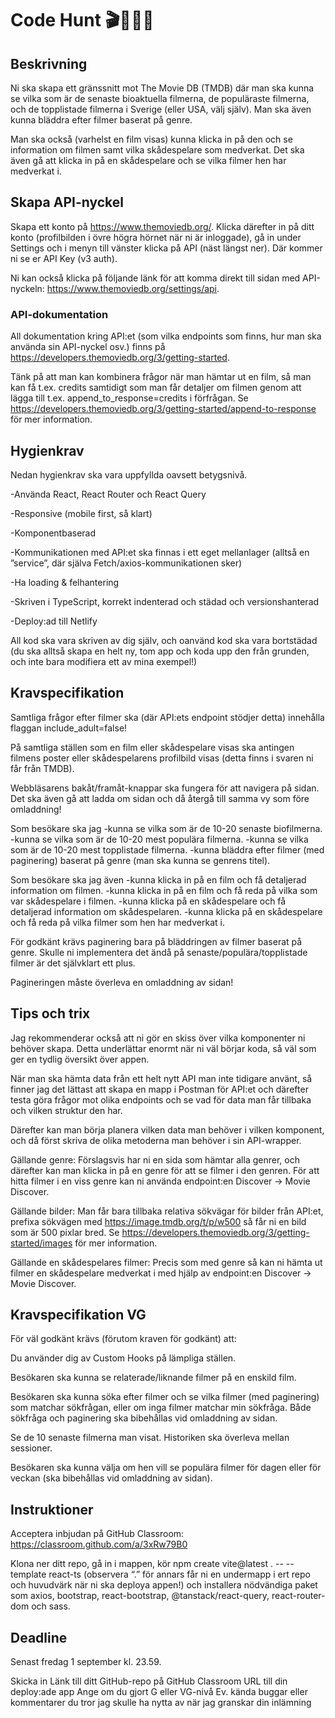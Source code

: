 # Code Hunt 🎬🎥🏹🎯

## Beskrivning
Ni ska skapa ett gränssnitt mot The Movie DB (TMDB) där man ska kunna se vilka som är de senaste bioaktuella filmerna, de populäraste filmerna, och de topplistade filmerna i Sverige (eller USA, välj själv). Man ska även kunna bläddra efter filmer baserat på genre.

Man ska också (varhelst en film visas) kunna klicka in på den och se information om filmen samt vilka skådespelare som medverkat. Det ska även gå att klicka in på en skådespelare och se vilka filmer hen har medverkat i.

## Skapa API-nyckel
Skapa ett konto på https://www.themoviedb.org/. Klicka därefter in på ditt konto (profilbilden i övre högra hörnet när ni är inloggade), gå in under Settings och i menyn till vänster klicka på API (näst längst ner). Där kommer ni se er API Key (v3 auth).

Ni kan också klicka på följande länk för att komma direkt till sidan med API-nyckeln: https://www.themoviedb.org/settings/api.

### API-dokumentation
All dokumentation kring API:et (som vilka endpoints som finns, hur man ska använda sin API-nyckel osv.) finns på https://developers.themoviedb.org/3/getting-started.

Tänk på att man kan kombinera frågor när man hämtar ut en film, så man kan få t.ex. credits samtidigt som man får detaljer om filmen genom att lägga till t.ex. append_to_response=credits i förfrågan. Se https://developers.themoviedb.org/3/getting-started/append-to-response för mer information.

## Hygienkrav
Nedan hygienkrav ska vara uppfyllda oavsett betygsnivå.

-Använda React, React Router och React Query

-Responsive (mobile first, så klart)

-Komponentbaserad

-Kommunikationen med API:et ska finnas i ett eget mellanlager (alltså en ”service”, där själva Fetch/axios-kommunikationen sker)

-Ha loading & felhantering

-Skriven i TypeScript, korrekt indenterad och städad och versionshanterad

-Deploy:ad till Netlify

All kod ska vara skriven av dig själv, och oanvänd kod ska vara bortstädad (du ska alltså skapa en helt ny, tom app och koda upp den från grunden, och inte bara modifiera ett av mina exempel!)


## Kravspecifikation
Samtliga frågor efter filmer ska (där API:ets endpoint stödjer detta) innehålla flaggan include_adult=false!

På samtliga ställen som en film eller skådespelare visas ska antingen filmens poster eller skådespelarens profilbild visas (detta finns i svaren ni får från TMDB).

Webbläsarens bakåt/framåt-knappar ska fungera för att navigera på sidan. Det ska även gå att ladda om sidan och då återgå till samma vy som före omladdning!

Som besökare ska jag
-kunna se vilka som är de 10-20 senaste biofilmerna.
-kunna se vilka som är de 10-20 mest populära filmerna.
-kunna se vilka som är de 10-20 mest topplistade filmerna.
-kunna bläddra efter filmer (med paginering) baserat på genre (man ska kunna se genrens titel).

Som besökare ska jag även
-kunna klicka in på en film och få detaljerad information om filmen.
-kunna klicka in på en film och få reda på vilka som var skådespelare i filmen.
-kunna klicka på en skådespelare och få detaljerad information om skådespelaren.
-kunna klicka på en skådespelare och få reda på vilka filmer som hen har medverkat i.

För godkänt krävs paginering bara på bläddringen av filmer baserat på genre. Skulle ni implementera det ändå på senaste/populära/topplistade filmer är det självklart ett plus. 

Pagineringen måste överleva en omladdning av sidan!

## Tips och trix
Jag rekommenderar också att ni gör en skiss över vilka komponenter ni behöver skapa. Detta underlättar enormt när ni väl börjar koda, så väl som ger en tydlig översikt över appen.

När man ska hämta data från ett helt nytt API man inte tidigare använt, så finner jag det lättast att skapa en mapp i Postman för API:et och därefter testa göra frågor mot olika endpoints och se vad för data man får tillbaka och vilken struktur den har.

Därefter kan man börja planera vilken data man behöver i vilken komponent, och då först skriva de olika metoderna man behöver i sin API-wrapper.

Gällande genre: Förslagsvis har ni en sida som hämtar alla genrer, och därefter kan man klicka in på en genre för att se filmer i den genren. För att hitta filmer i en viss genre kan ni använda endpoint:en Discover -> Movie Discover.

Gällande bilder: Man får bara tillbaka relativa sökvägar för bilder från API:et, prefixa sökvägen med https://image.tmdb.org/t/p/w500 så får ni en bild som är 500 pixlar bred. Se https://developers.themoviedb.org/3/getting-started/images för mer information.

Gällande en skådespelares filmer: Precis som med genre så kan ni hämta ut filmer en skådespelare medverkat i med hjälp av endpoint:en Discover -> Movie Discover.

## Kravspecifikation VG
För väl godkänt krävs (förutom kraven för godkänt) att:

Du använder dig av Custom Hooks på lämpliga ställen.

Besökaren ska kunna se relaterade/liknande filmer på en enskild film.

Besökaren ska kunna söka efter filmer och se vilka filmer (med paginering) som matchar sökfrågan, eller om inga filmer matchar min sökfråga. Både sökfråga och paginering ska bibehållas vid omladdning av sidan.

Se de 10 senaste filmerna man visat. Historiken ska överleva mellan sessioner.

Besökaren ska kunna välja om hen vill se populära filmer för dagen eller för veckan (ska bibehållas vid omladdning av sidan).


## Instruktioner
Acceptera inbjudan på GitHub Classroom:
https://classroom.github.com/a/3xRw79B0

Klona ner ditt repo, gå in i mappen, kör npm create vite@latest . -- --template react-ts (observera “.” för annars får ni en undermapp i ert repo och huvudvärk när ni ska deploya appen!) och installera nödvändiga paket som axios, bootstrap, react-bootstrap, @tanstack/react-query, react-router-dom och sass.

## Deadline
Senast fredag 1 september kl. 23.59.

Skicka in
Länk till ditt GitHub-repo på GitHub Classroom
URL till din deploy:ade app
Ange om du gjort G eller VG-nivå
Ev. kända buggar eller kommentarer du tror jag skulle ha nytta av när jag granskar din inlämning
